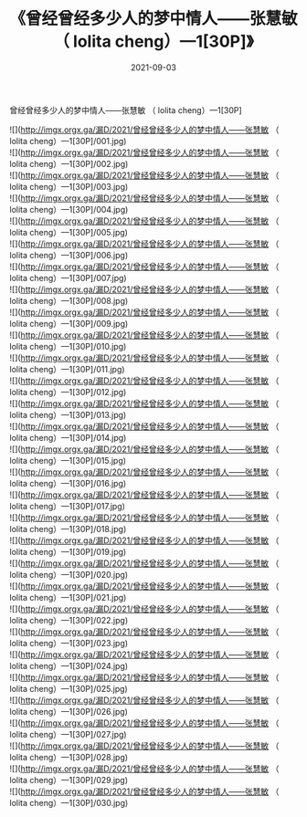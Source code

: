 ﻿---
layout: post
title:  《曾经曾经多少人的梦中情人——张慧敏 （ lolita cheng）—1[30P]》
date:   2021-09-03
img: http://imgx.orgx.ga/漏D/2021/曾经曾经多少人的梦中情人——张慧敏 （ lolita cheng）—1[30P]/000.jpg
categories: [美女, 清纯, 唯美]
---

曾经曾经多少人的梦中情人——张慧敏 （ lolita cheng）—1[30P]

  ![](http://imgx.orgx.ga/漏D/2021/曾经曾经多少人的梦中情人——张慧敏 （ lolita cheng）—1[30P]/001.jpg) <br> ![](http://imgx.orgx.ga/漏D/2021/曾经曾经多少人的梦中情人——张慧敏 （ lolita cheng）—1[30P]/002.jpg) <br> ![](http://imgx.orgx.ga/漏D/2021/曾经曾经多少人的梦中情人——张慧敏 （ lolita cheng）—1[30P]/003.jpg) <br> ![](http://imgx.orgx.ga/漏D/2021/曾经曾经多少人的梦中情人——张慧敏 （ lolita cheng）—1[30P]/004.jpg) <br> ![](http://imgx.orgx.ga/漏D/2021/曾经曾经多少人的梦中情人——张慧敏 （ lolita cheng）—1[30P]/005.jpg) <br> ![](http://imgx.orgx.ga/漏D/2021/曾经曾经多少人的梦中情人——张慧敏 （ lolita cheng）—1[30P]/006.jpg) <br> ![](http://imgx.orgx.ga/漏D/2021/曾经曾经多少人的梦中情人——张慧敏 （ lolita cheng）—1[30P]/007.jpg) <br> ![](http://imgx.orgx.ga/漏D/2021/曾经曾经多少人的梦中情人——张慧敏 （ lolita cheng）—1[30P]/008.jpg) <br> ![](http://imgx.orgx.ga/漏D/2021/曾经曾经多少人的梦中情人——张慧敏 （ lolita cheng）—1[30P]/009.jpg) <br> ![](http://imgx.orgx.ga/漏D/2021/曾经曾经多少人的梦中情人——张慧敏 （ lolita cheng）—1[30P]/010.jpg) <br> ![](http://imgx.orgx.ga/漏D/2021/曾经曾经多少人的梦中情人——张慧敏 （ lolita cheng）—1[30P]/011.jpg) <br> ![](http://imgx.orgx.ga/漏D/2021/曾经曾经多少人的梦中情人——张慧敏 （ lolita cheng）—1[30P]/012.jpg) <br> ![](http://imgx.orgx.ga/漏D/2021/曾经曾经多少人的梦中情人——张慧敏 （ lolita cheng）—1[30P]/013.jpg) <br> ![](http://imgx.orgx.ga/漏D/2021/曾经曾经多少人的梦中情人——张慧敏 （ lolita cheng）—1[30P]/014.jpg) <br> ![](http://imgx.orgx.ga/漏D/2021/曾经曾经多少人的梦中情人——张慧敏 （ lolita cheng）—1[30P]/015.jpg) <br> ![](http://imgx.orgx.ga/漏D/2021/曾经曾经多少人的梦中情人——张慧敏 （ lolita cheng）—1[30P]/016.jpg) <br> ![](http://imgx.orgx.ga/漏D/2021/曾经曾经多少人的梦中情人——张慧敏 （ lolita cheng）—1[30P]/017.jpg) <br> ![](http://imgx.orgx.ga/漏D/2021/曾经曾经多少人的梦中情人——张慧敏 （ lolita cheng）—1[30P]/018.jpg) <br> ![](http://imgx.orgx.ga/漏D/2021/曾经曾经多少人的梦中情人——张慧敏 （ lolita cheng）—1[30P]/019.jpg) <br> ![](http://imgx.orgx.ga/漏D/2021/曾经曾经多少人的梦中情人——张慧敏 （ lolita cheng）—1[30P]/020.jpg) <br> ![](http://imgx.orgx.ga/漏D/2021/曾经曾经多少人的梦中情人——张慧敏 （ lolita cheng）—1[30P]/021.jpg) <br> ![](http://imgx.orgx.ga/漏D/2021/曾经曾经多少人的梦中情人——张慧敏 （ lolita cheng）—1[30P]/022.jpg) <br> ![](http://imgx.orgx.ga/漏D/2021/曾经曾经多少人的梦中情人——张慧敏 （ lolita cheng）—1[30P]/023.jpg) <br> ![](http://imgx.orgx.ga/漏D/2021/曾经曾经多少人的梦中情人——张慧敏 （ lolita cheng）—1[30P]/024.jpg) <br> ![](http://imgx.orgx.ga/漏D/2021/曾经曾经多少人的梦中情人——张慧敏 （ lolita cheng）—1[30P]/025.jpg) <br> ![](http://imgx.orgx.ga/漏D/2021/曾经曾经多少人的梦中情人——张慧敏 （ lolita cheng）—1[30P]/026.jpg) <br> ![](http://imgx.orgx.ga/漏D/2021/曾经曾经多少人的梦中情人——张慧敏 （ lolita cheng）—1[30P]/027.jpg) <br> ![](http://imgx.orgx.ga/漏D/2021/曾经曾经多少人的梦中情人——张慧敏 （ lolita cheng）—1[30P]/028.jpg) <br> ![](http://imgx.orgx.ga/漏D/2021/曾经曾经多少人的梦中情人——张慧敏 （ lolita cheng）—1[30P]/029.jpg) <br> ![](http://imgx.orgx.ga/漏D/2021/曾经曾经多少人的梦中情人——张慧敏 （ lolita cheng）—1[30P]/030.jpg) <br>